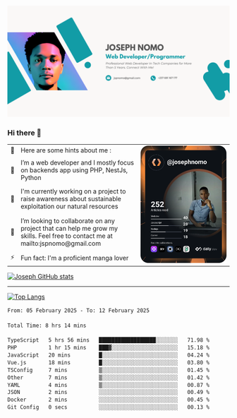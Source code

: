 ![Banner of my profile!](/Joseph_NOMO_NEW.png "Banner")

### Hi there 👋

<!--- | --  | 👋  | Here are some hints about me :                                                                                                 | <td rowspan=6><img src="/devcard.svg" width="400" alt="Joseph NOMO's Dev Card"/></td> |
| --- | --- | ------------------------------------------------------------------------------------------------------------------------------ | ------------------------------------------------------------------------------------- |
| --  | 🔭  | I’m a web developer and I mostly focus on backends app using PHP, NestJs, Python                                               |
| --  | 🦁  | I'm currently working on a project to raise awareness about sustainable exploitation our natural resources                     |
| --  | 👯  | I’m looking to collaborate on any project that can help me grow my skills. Feel free to contact me at mailto:jspnomo@gmail.com |
| --  | ⚡  | Fun fact: I'm a proficient manga lover                                                                                         |
--->

<table>
    <tr>
        <td width="1%">👋</td>
        <td width="55%">Here are some hints about me :</td>
        <td rowspan=6 width="44%"><img src="/devcard.svg" width="400" alt="Joseph NOMO's Dev Card"/></td>
    </tr>
    <tr>
        <td>🔭</td>
        <td>I’m a web developer and I mostly focus on backends app using PHP, NestJs, Python</td>
    </tr>
    <tr>
        <td>🦁</td>
        <td>I'm currently working on a project to raise awareness about sustainable exploitation our natural resources</td>
    </tr>
    <tr>
        <td>👯</td>
        <td>I’m looking to collaborate on any project that can help me grow my skills. Feel free to contact me at mailto:jspnomo@gmail.com</td>
    </tr>
    <tr>
        <td>⚡</td>
        <td>Fun fact: I'm a proficient manga lover</td>
    </tr>

</table>

[![Joseph GitHub stats](https://github-readme-stats-seven-sigma-53.vercel.app/api?username=Jspascal)](https://github.com/Jspascal/github-readme-stats)

---

[![Top Langs](https://github-readme-stats-seven-sigma-53.vercel.app/api/top-langs/?username=Jspascal&layout=compact)](https://github.com/Jspascal/github-readme-stats)

<!--START_SECTION:waka-->

```txt
From: 05 February 2025 - To: 12 February 2025

Total Time: 8 hrs 14 mins

TypeScript   5 hrs 56 mins   ██████████████████░░░░░░░   71.98 %
PHP          1 hr 15 mins    ███▓░░░░░░░░░░░░░░░░░░░░░   15.18 %
JavaScript   20 mins         █░░░░░░░░░░░░░░░░░░░░░░░░   04.24 %
Vue.js       18 mins         █░░░░░░░░░░░░░░░░░░░░░░░░   03.80 %
TSConfig     7 mins          ▒░░░░░░░░░░░░░░░░░░░░░░░░   01.45 %
Other        7 mins          ▒░░░░░░░░░░░░░░░░░░░░░░░░   01.42 %
YAML         4 mins          ▒░░░░░░░░░░░░░░░░░░░░░░░░   00.87 %
JSON         2 mins          ░░░░░░░░░░░░░░░░░░░░░░░░░   00.49 %
Docker       2 mins          ░░░░░░░░░░░░░░░░░░░░░░░░░   00.45 %
Git Config   0 secs          ░░░░░░░░░░░░░░░░░░░░░░░░░   00.13 %
```

<!--END_SECTION:waka-->
